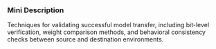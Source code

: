 ### Mini Description

Techniques for validating successful model transfer, including bit-level verification, weight comparison methods, and behavioral consistency checks between source and destination environments.
